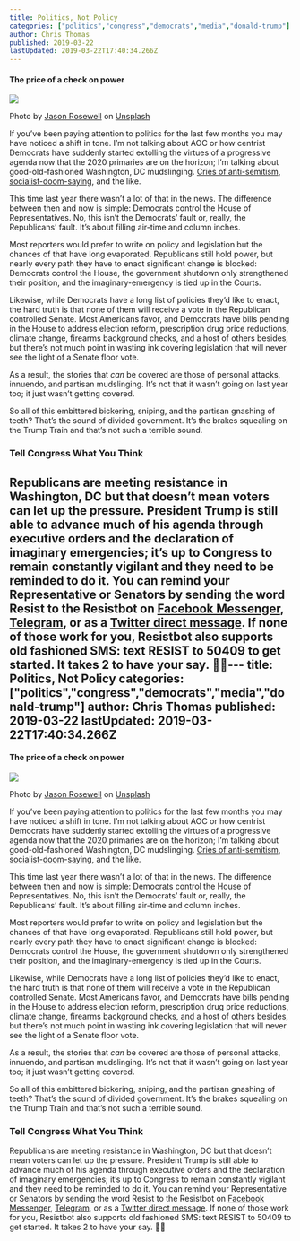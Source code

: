 ```yaml
---
title: Politics, Not Policy
categories: ["politics","congress","democrats","media","donald-trump"]
author: Chris Thomas
published: 2019-03-22
lastUpdated: 2019-03-22T17:40:34.266Z
---
```

#### The price of a check on power

![](https://cdn-images-1.medium.com/max/1024/0*y-6sT9w7jDCfi8Qb)

Photo by [Jason Rosewell](https://unsplash.com/@jasonrosewell?utm_source=medium&utm_medium=referral) on [Unsplash](https://unsplash.com?utm_source=medium&utm_medium=referral)

If you’ve been paying attention to politics for the last few months you may have noticed a shift in tone. I’m not talking about AOC or how centrist Democrats have suddenly started extolling the virtues of a progressive agenda now that the 2020 primaries are on the horizon; I’m talking about good-old-fashioned Washington, DC mudslinging. [Cries of anti-semitism](https://www.cnn.com/2019/02/12/politics/trump-omar-resign-anti-semitism/index.html), [socialist-doom-saying](https://www.chicagotribune.com/suburbs/lake-county-news-sun/opinion/talk/ct-lns-talk-of-the-county-st-0219-story.html), and the like.

This time last year there wasn’t a lot of that in the news. The difference between then and now is simple: Democrats control the House of Representatives. No, this isn’t the Democrats’ fault or, really, the Republicans’ fault. It’s about filling air-time and column inches.

Most reporters would prefer to write on policy and legislation but the chances of that have long evaporated. Republicans still hold power, but nearly every path they have to enact significant change is blocked: Democrats control the House, the government shutdown only strengthened their position, and the imaginary-emergency is tied up in the Courts.

Likewise, while Democrats have a long list of policies they’d like to enact, the hard truth is that none of them will receive a vote in the Republican controlled Senate. Most Americans favor, and Democrats have bills pending in the House to address election reform, prescription drug price reductions, climate change, firearms background checks, and a host of others besides, but there’s not much point in wasting ink covering legislation that will never see the light of a Senate floor vote.

As a result, the stories that _can_ be covered are those of personal attacks, innuendo, and partisan mudslinging. It’s not that it wasn’t going on last year too; it just wasn’t getting covered.

So all of this embittered bickering, sniping, and the partisan gnashing of teeth? That’s the sound of divided government. It’s the brakes squealing on the Trump Train and that’s not such a terrible sound.

### Tell Congress What You Think

Republicans are meeting resistance in Washington, DC but that doesn’t mean voters can let up the pressure. President Trump is still able to advance much of his agenda through executive orders and the declaration of imaginary emergencies; it’s up to Congress to remain constantly vigilant and they need to be reminded to do it. You can remind your Representative or Senators by sending the word Resist to the Resistbot on [Facebook Messenger](http://m.me/resistbot), [Telegram](http://t.me/resistbot), or as a [Twitter direct message](https://twitter.com/messages/compose?recipient_id=835740314006511618&text=resist). If none of those work for you, Resistbot also supports old fashioned SMS: text RESIST to 50409 to get started. It takes 2 to have your say. 🤖📣---
  title: Politics, Not Policy
  categories: ["politics","congress","democrats","media","donald-trump"]
  author: Chris Thomas
  published: 2019-03-22
  lastUpdated: 2019-03-22T17:40:34.266Z
  ---
  #### The price of a check on power

![](https://cdn-images-1.medium.com/max/1024/0*y-6sT9w7jDCfi8Qb)

Photo by [Jason Rosewell](https://unsplash.com/@jasonrosewell?utm_source=medium&utm_medium=referral) on [Unsplash](https://unsplash.com?utm_source=medium&utm_medium=referral)

If you’ve been paying attention to politics for the last few months you may have noticed a shift in tone. I’m not talking about AOC or how centrist Democrats have suddenly started extolling the virtues of a progressive agenda now that the 2020 primaries are on the horizon; I’m talking about good-old-fashioned Washington, DC mudslinging. [Cries of anti-semitism](https://www.cnn.com/2019/02/12/politics/trump-omar-resign-anti-semitism/index.html), [socialist-doom-saying](https://www.chicagotribune.com/suburbs/lake-county-news-sun/opinion/talk/ct-lns-talk-of-the-county-st-0219-story.html), and the like.

This time last year there wasn’t a lot of that in the news. The difference between then and now is simple: Democrats control the House of Representatives. No, this isn’t the Democrats’ fault or, really, the Republicans’ fault. It’s about filling air-time and column inches.

Most reporters would prefer to write on policy and legislation but the chances of that have long evaporated. Republicans still hold power, but nearly every path they have to enact significant change is blocked: Democrats control the House, the government shutdown only strengthened their position, and the imaginary-emergency is tied up in the Courts.

Likewise, while Democrats have a long list of policies they’d like to enact, the hard truth is that none of them will receive a vote in the Republican controlled Senate. Most Americans favor, and Democrats have bills pending in the House to address election reform, prescription drug price reductions, climate change, firearms background checks, and a host of others besides, but there’s not much point in wasting ink covering legislation that will never see the light of a Senate floor vote.

As a result, the stories that _can_ be covered are those of personal attacks, innuendo, and partisan mudslinging. It’s not that it wasn’t going on last year too; it just wasn’t getting covered.

So all of this embittered bickering, sniping, and the partisan gnashing of teeth? That’s the sound of divided government. It’s the brakes squealing on the Trump Train and that’s not such a terrible sound.

### Tell Congress What You Think

Republicans are meeting resistance in Washington, DC but that doesn’t mean voters can let up the pressure. President Trump is still able to advance much of his agenda through executive orders and the declaration of imaginary emergencies; it’s up to Congress to remain constantly vigilant and they need to be reminded to do it. You can remind your Representative or Senators by sending the word Resist to the Resistbot on [Facebook Messenger](http://m.me/resistbot), [Telegram](http://t.me/resistbot), or as a [Twitter direct message](https://twitter.com/messages/compose?recipient_id=835740314006511618&text=resist). If none of those work for you, Resistbot also supports old fashioned SMS: text RESIST to 50409 to get started. It takes 2 to have your say. 🤖📣